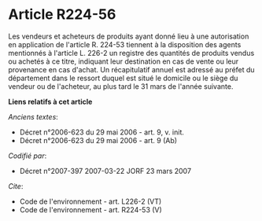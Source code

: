 # Article R224-56

Les vendeurs et acheteurs de produits ayant donné lieu à une autorisation en application de l'article R. 224-53 tiennent à la
disposition des agents mentionnés à l'article L. 226-2 un registre des quantités de produits vendus ou achetés à ce titre,
indiquant leur destination en cas de vente ou leur provenance en cas d'achat. Un récapitulatif annuel est adressé au préfet
du département dans le ressort duquel est situé le domicile ou le siège du vendeur ou de l'acheteur, au plus tard le 31 mars
de l'année suivante.

**Liens relatifs à cet article**

_Anciens textes_:

  - Décret n°2006-623 du 29 mai 2006 - art. 9, v. init.
  - Décret n°2006-623 du 29 mai 2006 - art. 9 (Ab)

_Codifié par_:

  - Décret n°2007-397 2007-03-22 JORF 23 mars 2007

_Cite_:

  - Code de l'environnement - art. L226-2 (VT)
  - Code de l'environnement - art. R224-53 (V)
